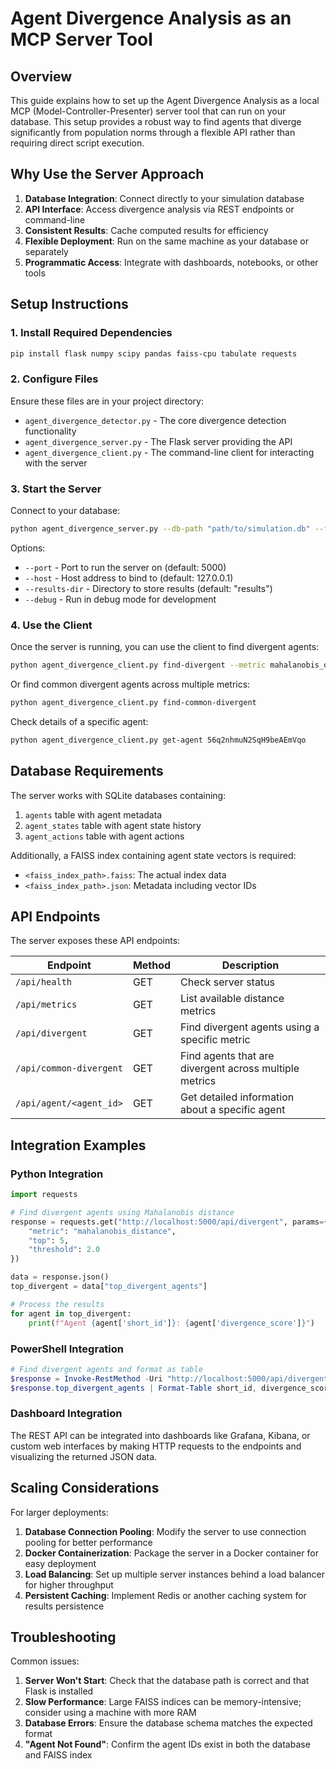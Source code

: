 # Agent Divergence Analysis as an MCP Server Tool

## Overview

This guide explains how to set up the Agent Divergence Analysis as a local MCP (Model-Controller-Presenter) server tool that can run on your database. This setup provides a robust way to find agents that diverge significantly from population norms through a flexible API rather than requiring direct script execution.

## Why Use the Server Approach

1. **Database Integration**: Connect directly to your simulation database
2. **API Interface**: Access divergence analysis via REST endpoints or command-line
3. **Consistent Results**: Cache computed results for efficiency
4. **Flexible Deployment**: Run on the same machine as your database or separately
5. **Programmatic Access**: Integrate with dashboards, notebooks, or other tools

## Setup Instructions

### 1. Install Required Dependencies

```bash
pip install flask numpy scipy pandas faiss-cpu tabulate requests
```

### 2. Configure Files

Ensure these files are in your project directory:
- `agent_divergence_detector.py` - The core divergence detection functionality
- `agent_divergence_server.py` - The Flask server providing the API
- `agent_divergence_client.py` - The command-line client for interacting with the server

### 3. Start the Server

Connect to your database:

```bash
python agent_divergence_server.py --db-path "path/to/simulation.db" --faiss-index-path "path/to/faiss_index"
```

Options:
- `--port` - Port to run the server on (default: 5000)
- `--host` - Host address to bind to (default: 127.0.0.1)
- `--results-dir` - Directory to store results (default: "results")
- `--debug` - Run in debug mode for development

### 4. Use the Client

Once the server is running, you can use the client to find divergent agents:

```bash
python agent_divergence_client.py find-divergent --metric mahalanobis_distance --top 5
```

Or find common divergent agents across multiple metrics:

```bash
python agent_divergence_client.py find-common-divergent
```

Check details of a specific agent:

```bash
python agent_divergence_client.py get-agent 56q2nhmuN2SqH9beAEmVqo
```

## Database Requirements

The server works with SQLite databases containing:

1. `agents` table with agent metadata
2. `agent_states` table with agent state history
3. `agent_actions` table with agent actions

Additionally, a FAISS index containing agent state vectors is required:
- `<faiss_index_path>.faiss`: The actual index data
- `<faiss_index_path>.json`: Metadata including vector IDs

## API Endpoints

The server exposes these API endpoints:

| Endpoint | Method | Description |
|----------|--------|-------------|
| `/api/health` | GET | Check server status |
| `/api/metrics` | GET | List available distance metrics |
| `/api/divergent` | GET | Find divergent agents using a specific metric |
| `/api/common-divergent` | GET | Find agents that are divergent across multiple metrics |
| `/api/agent/<agent_id>` | GET | Get detailed information about a specific agent |

## Integration Examples

### Python Integration

```python
import requests

# Find divergent agents using Mahalanobis distance
response = requests.get("http://localhost:5000/api/divergent", params={
    "metric": "mahalanobis_distance",
    "top": 5,
    "threshold": 2.0
})

data = response.json()
top_divergent = data["top_divergent_agents"]

# Process the results
for agent in top_divergent:
    print(f"Agent {agent['short_id']}: {agent['divergence_score']}")
```

### PowerShell Integration

```powershell
# Find divergent agents and format as table
$response = Invoke-RestMethod -Uri "http://localhost:5000/api/divergent?metric=mahalanobis_distance&top=5"
$response.top_divergent_agents | Format-Table short_id, divergence_score, @{N='Type';E={$_.metadata.agent_type}}
```

### Dashboard Integration

The REST API can be integrated into dashboards like Grafana, Kibana, or custom web interfaces by making HTTP requests to the endpoints and visualizing the returned JSON data.

## Scaling Considerations

For larger deployments:

1. **Database Connection Pooling**: Modify the server to use connection pooling for better performance
2. **Docker Containerization**: Package the server in a Docker container for easy deployment
3. **Load Balancing**: Set up multiple server instances behind a load balancer for higher throughput
4. **Persistent Caching**: Implement Redis or another caching system for results persistence

## Troubleshooting

Common issues:

1. **Server Won't Start**: Check that the database path is correct and that Flask is installed
2. **Slow Performance**: Large FAISS indices can be memory-intensive; consider using a machine with more RAM
3. **Database Errors**: Ensure the database schema matches the expected format
4. **"Agent Not Found"**: Confirm the agent IDs exist in both the database and FAISS index 